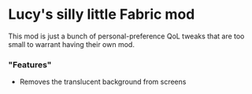 # Lucy's silly little Fabric mod

This mod is just a bunch of personal-preference QoL tweaks that are too small to warrant having their own mod. 

### "Features"

- Removes the translucent background from screens

